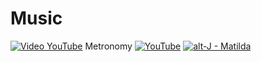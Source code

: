 # Music
[![Video YouTube](https://img.youtube.com/vi/-jix8bSotZ4/hqdefault.jpg)](https://youtu.be/-jix8bSotZ4) Metronomy
[![YouTube](https://img.youtube.com/vi/LHdHma3W-v8/hqdefault.jpg)](https://youtu.be/LHdHma3W-v8?si=ZU6qnqBBtmFnDY62)
[![alt-J - Matilda](http://img.youtube.com/vi/Q06wFUi5OM8/0.jpg)](https://youtu.be/Q06wFUi5OM8)
